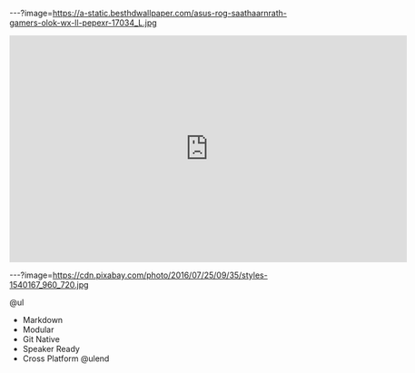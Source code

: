 ---?image=https://a-static.besthdwallpaper.com/asus-rog-saathaarnrath-gamers-olok-wx-ll-pepexr-17034_L.jpg

<iframe width="700" height="400" src="https://www.youtube.com/embed/2lpTgHQdbIc" frameborder="0" allow="accelerometer; autoplay; encrypted-media; gyroscope; picture-in-picture" allowfullscreen></iframe>


---?image=https://cdn.pixabay.com/photo/2016/07/25/09/35/styles-1540167_960_720.jpg

@ul
- Markdown
- Modular
- Git Native
- Speaker Ready
- Cross Platform
@ulend